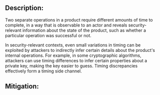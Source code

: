 ## Description:

Two separate operations in a product require different amounts of time to complete, in a way that is observable to an actor and reveals security-relevant information about the state of the product, such as whether a particular operation was successful or not.

In security-relevant contexts, even small variations in timing can be exploited by attackers to indirectly infer certain details about the product's internal operations. For example, in some cryptographic algorithms, attackers can use timing differences to infer certain properties about a private key, making the key easier to guess. Timing discrepancies effectively form a timing side channel.

## Mitigation:
